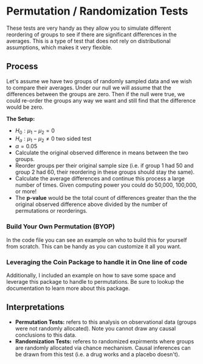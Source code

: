 # Permutation / Randomization Tests
These tests are very handy as they allow you to simulate different reordering of groups to see if there are significant differences in the averages. This is a type of test that does not rely on distributional assumptions, which makes it very flexible. 
## Process
Let's assume we have two groups of randomly sampled data and we wish to compare their averages. Under our null we will assume that the differences between the groups are zero. Then if the null were true, we could re-order the groups any way we want and still find that the difference would be zero. 

**The Setup:**
- $H_0: \mu_1-\mu_2=0$
- $H_a: \mu_1-\mu_2\ne0$ two sided test
- $\alpha=0.05$
- Calculate the original observed difference in means between the two groups.
- Reorder groups per their original sample size (i.e. if group 1 had 50 and group 2 had 60, their reordering in these groups should stay the same).
- Calculate the average differences and continue this process a large number of times. Given computing power you could do 50,000, 100,000, or more!
- The **p-value** would be the total count of differences greater than the the original observed difference above divided by the number of permutations or reorderings.
### Build Your Own Permutation (BYOP)
In the code file you can see an example on who to build this for yourself from scratch. This can be handy as you can customize it all you want. 
### Leveraging the Coin Package to handle it in One line of code
Additionally, I included an example on how to save some space and leverage this package to handle to permutations. Be sure to lookup the documentation to learn more about this package. 
## Interpretations 
- **Permutation Tests:** refers to this analysis on observational data (groups were not randomly allocated). Note you cannot draw any causal conclusions to this data.
- **Randomization Tests:** referes to randomized expirments where groups are randomly allocated via chance mechanism. Causal inferences can be drawn from this test (i.e. a drug works and a placebo doesn't).
